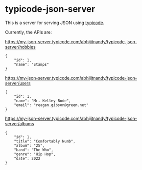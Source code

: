 # typicode-json-server

This is a server for serving JSON using [typicode](https://my-json-server.typicode.com).

Currently, the APIs are:

https://my-json-server.typicode.com/abhijitnandy/typicode-json-server/hobbies

```
{
	"id": 1,
	"name": "Stamps"
}
```



https://my-json-server.typicode.com/abhijitnandy/typicode-json-server/users

```
{
	"id": 1,
	"name": "Mr. Kelley Bode",
	"email": "reagan.gibson@green.net"
}
```


https://my-json-server.typicode.com/abhijitnandy/typicode-json-server/albums

```
{
	"id": 1,
	"title": "Comfortably Numb",
	"album": "25",
	"band": "The Who",
	"genre": "Hip Hop",
	"date": 2022
}
```